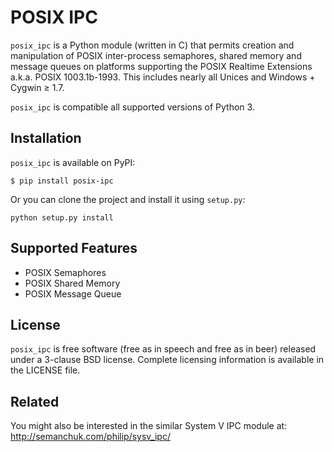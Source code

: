 # POSIX IPC

`posix_ipc` is a Python module (written in C) that permits creation and manipulation of POSIX inter-process semaphores, shared memory and message queues on platforms supporting the POSIX Realtime Extensions a.k.a. POSIX 1003.1b-1993. This includes nearly all Unices and Windows + Cygwin ≥ 1.7.

`posix_ipc` is compatible all supported versions of Python 3.

## Installation

`posix_ipc` is available on PyPI:

`$ pip install posix-ipc`

Or you can clone the project and install it using `setup.py`:

`python setup.py install`

## Supported Features

* POSIX Semaphores
* POSIX Shared Memory
* POSIX Message Queue

## License

`posix_ipc` is free software (free as in speech and free as in beer) released under a 3-clause BSD license. Complete licensing information is available in the LICENSE file.

## Related

You might also be interested in the similar System V IPC module at:
http://semanchuk.com/philip/sysv_ipc/
